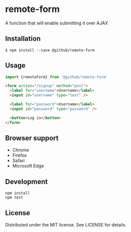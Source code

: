 # remote-form

A function that will enable submitting it over AJAX

## Installation

```
$ npm install --save @github/remote-form
```

## Usage

```js
import {remoteForm} from '@github/remote-form'
```

```html
<form action="/signup" method="post">
  <label for="username">Username</label>
  <input id="username" type="text" />

  <label for="password">Username</label>
  <input id="password" type="password" />

  <button>Log in</button>
</form>
```

## Browser support

- Chrome
- Firefox
- Safari
- Microsoft Edge

## Development

```
npm install
npm test
```

## License

Distributed under the MIT license. See LICENSE for details.
